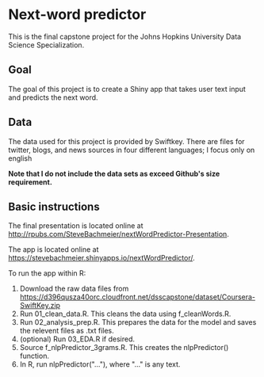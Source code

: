 # Next-word predictor
This is the final capstone project for the Johns Hopkins University Data Science Specialization.

## Goal
The goal of this project is to create a Shiny app that takes user text input and predicts the next word.

## Data
The data used for this project is provided by Swiftkey. There are files for twitter, blogs, and news sources in four different languages; I focus only on english

**Note that I do not include the data sets as exceed Github's size requirement.**

## Basic instructions
The final presentation is located online at http://rpubs.com/SteveBachmeier/nextWordPredictor-Presentation.

The app is located online at https://stevebachmeier.shinyapps.io/nextWordPredictor/.

To run the app within R:
1. Download the raw data files from https://d396qusza40orc.cloudfront.net/dsscapstone/dataset/Coursera-SwiftKey.zip
2. Run 01_clean_data.R. This cleans the data using f_cleanWords.R.
3. Run 02_analysis_prep.R. This prepares the data for the model and saves the relevent files as .txt files.
4. (optional) Run 03_EDA.R if desired.
5. Source f_nlpPredictor_3grams.R. This creates the nlpPredictor() function.
6. In R, run nlpPredictor("..."), where "..." is any text.
